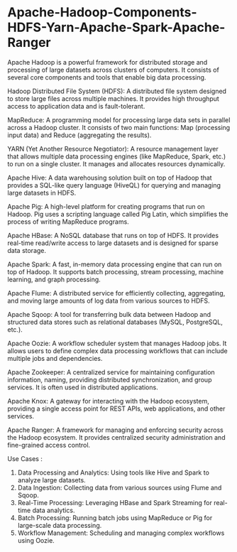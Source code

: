 # Apache-Hadoop-Components-HDFS-Yarn-Apache-Spark-Apache-Ranger

Apache Hadoop is a powerful framework for distributed storage and processing of large datasets across clusters of computers. It consists of several core components and tools that enable big data processing.

Hadoop Distributed File System (HDFS): A distributed file system designed to store large files across multiple machines. It provides high throughput access to application data and is fault-tolerant.

MapReduce: A programming model for processing large data sets in parallel across a Hadoop cluster. It consists of two main functions: Map (processing input data) and Reduce (aggregating the results).

YARN (Yet Another Resource Negotiator): A resource management layer that allows multiple data processing engines (like MapReduce, Spark, etc.) to run on a single cluster. It manages and allocates resources dynamically.

Apache Hive: A data warehousing solution built on top of Hadoop that provides a SQL-like query language (HiveQL) for querying and managing large datasets in HDFS.

Apache Pig: A high-level platform for creating programs that run on Hadoop. Pig uses a scripting language called Pig Latin, which simplifies the process of writing MapReduce programs.

Apache HBase: A NoSQL database that runs on top of HDFS. It provides real-time read/write access to large datasets and is designed for sparse data storage.

Apache Spark: A fast, in-memory data processing engine that can run on top of Hadoop. It supports batch processing, stream processing, machine learning, and graph processing.

Apache Flume: A distributed service for efficiently collecting, aggregating, and moving large amounts of log data from various sources to HDFS.

Apache Sqoop: A tool for transferring bulk data between Hadoop and structured data stores such as relational databases (MySQL, PostgreSQL, etc.).

Apache Oozie: A workflow scheduler system that manages Hadoop jobs. It allows users to define complex data processing workflows that can include multiple jobs and dependencies.

Apache Zookeeper: A centralized service for maintaining configuration information, naming, providing distributed synchronization, and group services. It is often used in distributed applications.

Apache Knox: A gateway for interacting with the Hadoop ecosystem, providing a single access point for REST APIs, web applications, and other services.

Apache Ranger: A framework for managing and enforcing security across the Hadoop ecosystem. It provides centralized security administration and fine-grained access control.


Use Cases :

1. Data Processing and Analytics: Using tools like Hive and Spark to analyze large datasets.
2. Data Ingestion: Collecting data from various sources using Flume and Sqoop.
3. Real-Time Processing: Leveraging HBase and Spark Streaming for real-time data analytics.
4. Batch Processing: Running batch jobs using MapReduce or Pig for large-scale data processing.
5. Workflow Management: Scheduling and managing complex workflows using Oozie.
